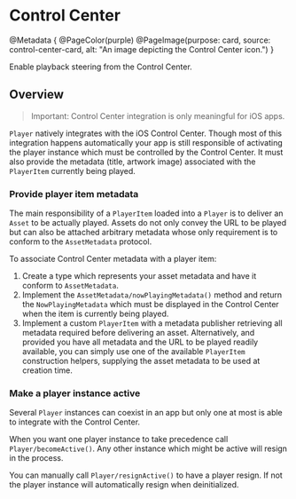 # Control Center

@Metadata {
    @PageColor(purple)
    @PageImage(purpose: card, source: control-center-card, alt: "An image depicting the Control Center icon.")
}

Enable playback steering from the Control Center.

## Overview

> Important: Control Center integration is only meaningful for iOS apps.

``Player`` natively integrates with the iOS Control Center. Though most of this integration happens automatically your app is still responsible of activating the player instance which must be controlled by the Control Center. It must also provide the metadata (title, artwork image) associated with the ``PlayerItem`` currently being played.

### Provide player item metadata

The main responsibility of a ``PlayerItem`` loaded into a ``Player`` is to deliver an ``Asset`` to be actually played. Assets do not only convey the URL to be played but can also be attached arbitrary metadata whose only requirement is to conform to the ``AssetMetadata`` protocol.

To associate Control Center metadata with a player item:

1. Create a type which represents your asset metadata and have it conform to ``AssetMetadata``.
2. Implement the ``AssetMetadata/nowPlayingMetadata()`` method and return the ``NowPlayingMetadata`` which must be displayed in the Control Center when the item is currently being played.
3. Implement a custom ``PlayerItem`` with a metadata publisher retrieving all metadata required before delivering an asset. Alternatively, and provided you have all metadata and the URL to be played readily available, you can simply use one of the available ``PlayerItem`` construction helpers, supplying the asset metadata to be used at creation time.

### Make a player instance active

Several ``Player`` instances can coexist in an app but only one at most is able to integrate with the Control Center.

When you want one player instance to take precedence call ``Player/becomeActive()``. Any other instance which might be active will resign in the process.

You can manually call ``Player/resignActive()`` to have a player resign. If not the player instance will automatically resign when deinitialized.
